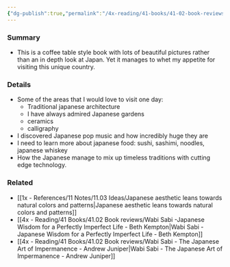 ```yaml
---
{"dg-publish":true,"permalink":"/4x-reading/41-books/41-02-book-reviews/be-more-japan-the-art-of-japanese-living/","title":"Be more Japan - the art of japanese living","dgShowBacklinks":false}
---
```



### Summary
- This is a coffee table style book with lots of beautiful pictures rather than an in depth look at Japan. Yet it manages to whet my appetite for visiting this unique country.

### Details
- Some of the areas that I would love to visit one day:
	- Traditional japanese architecture
	- I have always admired Japanese gardens
	- ceramics
	- calligraphy
- I discovered Japanese pop music and how incredibly huge they are
- I need to learn more about japanese food: sushi, sashimi, noodles, japanese whiskey
- How the Japanese manage to mix up timeless traditions with cutting edge technology.

### Related
- [[1x - References/11 Notes/11.03 Ideas/Japanese aesthetic leans towards natural colors and patterns\|Japanese aesthetic leans towards natural colors and patterns]]
- [[4x - Reading/41 Books/41.02 Book reviews/Wabi Sabi -Japanese Wisdom for a Perfectly Imperfect Life - Beth Kempton\|Wabi Sabi -Japanese Wisdom for a Perfectly Imperfect Life - Beth Kempton]]
- [[4x - Reading/41 Books/41.02 Book reviews/Wabi Sabi - The Japanese Art of Impermanence - Andrew Juniper\|Wabi Sabi - The Japanese Art of Impermanence - Andrew Juniper]]